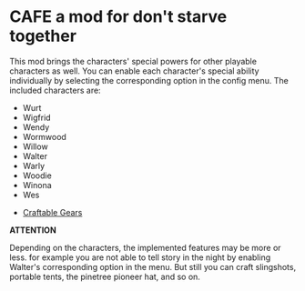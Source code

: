 # CAFE a mod for don't starve together

This mod brings the characters' special powers for other playable characters as well. You can enable each character's special ability individually by selecting the corresponding option in the config menu. The included characters are:

- Wurt
- Wigfrid
- Wendy
- Wormwood
- Willow
- Walter
- Warly
- Woodie
- Winona
- Wes
* [Craftable Gears](https://steamcommunity.com/sharedfiles/filedetails/?id=353697884&searchtext=craftable+gears)

**ATTENTION**

Depending on the characters, the implemented features may be more or less. for example you are not able to tell story in the night by enabling Walter's corresponding option in the menu. But still you can craft slingshots, portable tents, the pinetree pioneer hat, and so on.
